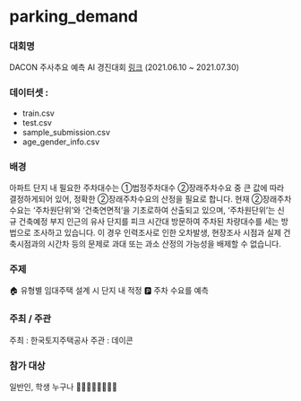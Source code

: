 # parking_demand
### 대회명 
DACON 주사추요 예측 AI 경진대회 [링크](https://dacon.io/competitions/official/235745/data) (2021.06.10 ~ 2021.07.30)

### 데이터셋 :
  - train.csv
  - test.csv
  - sample_submission.csv
  - age_gender_info.csv

### 배경
아파트 단지 내 필요한 주차대수는 ①법정주차대수 ②장래주차수요 중 큰 값에 따라 결정하게되어 있어, 정확한 ②장래주차수요의 산정을 필요로 합니다.
현재 ②장래주차수요는 ‘주차원단위’와 ‘건축연면적’을 기초로하여 산출되고 있으며, ‘주차원단위’는 신규 건축예정 부지 인근의 유사 단지를 피크 시간대 방문하여 주차된 차량대수를 세는 방법으로 조사하고 있습니다.
이 경우 인력조사로 인한 오차발생, 현장조사 시점과 실제 건축시점과의 시간차 등의 문제로 과대 또는 과소 산정의 가능성을 배제할 수 없습니다.

### 주제
🏠 유형별 임대주택 설계 시 단지 내 적정 🅿️ 주차 수요를 예측

### 주최 / 주관
주최 : 한국토지주택공사
주관 : 데이콘

### 참가 대상
일반인, 학생 누구나 👩‍🎓👨🏻‍⚖️👩🏼‍💻
